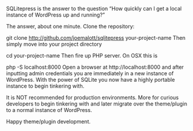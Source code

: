 SQLitepress is the answer to the question “How quickly can I get a local instance of WordPress up and running?”

The answer, about one minute.
Clone the repository:

git clone http://github.com/joemalott/sqlitepress your-project-name
Then simply move into your project directory

cd your-project-name
Then fire up PHP server. On OSX this is

php -S localhost:8000
Open a browser at http://localhost:8000 and after inputting admin credentials you are immediately in a new instance of WordPress. With the power of SQLite you now have a highly portable instance to begin tinkering with.

It is NOT recommended for production environments. More for curious developers to begin tinkering with and later migrate over the theme/plugin to a normal instance of WordPress.

Happy theme/plugin development.